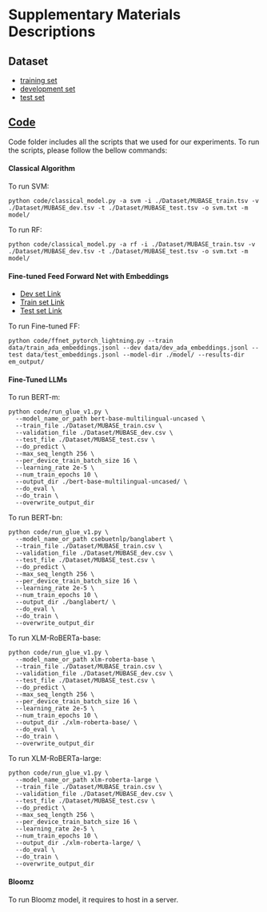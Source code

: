 # Supplementary Materials Descriptions

## Dataset

 - [training set](./Dataset/MUBASE_train.tsv)
 - [development set](./Dataset/MUBASE_dev.tsv)
 - [test set](./Dataset/MUBASE_test.tsv)

## [Code](./code)

Code folder includes all the scripts that we used for our experiments. To run the scripts, please follow the bellow commands:

#### Classical Algorithm

To run SVM:
```
python code/classical_model.py -a svm -i ./Dataset/MUBASE_train.tsv -v ./Dataset/MUBASE_dev.tsv -t ./Dataset/MUBASE_test.tsv -o svm.txt -m model/
```
To run RF:
```
python code/classical_model.py -a rf -i ./Dataset/MUBASE_train.tsv -v ./Dataset/MUBASE_dev.tsv -t ./Dataset/MUBASE_test.tsv -o svm.txt -m model/
```

#### Fine-tuned Feed Forward Net with Embeddings
- [Dev set Link](https://drive.google.com/file/d/1qpTj5coV04DLayvCJzoInUL8uIjsHhWp/view?usp=sharing)
- [Train set Link](https://drive.google.com/file/d/1vqa-V2twUYHiUwLgOSo1xT5H2_mbVvb-/view?usp=sharing)
- [Test set Link](https://drive.google.com/file/d/1_qyI1sbCMoChDBWtwAvcspi7E1NDH4_o/view?usp=sharing)

To run Fine-tuned FF:
```
python code/ffnet_pytorch_lightning.py --train data/train_ada_embeddings.jsonl --dev data/dev_ada_embeddings.jsonl --test data/test_embeddings.jsonl --model-dir ./model/ --results-dir em_output/
```

#### Fine-Tuned LLMs
To run BERT-m:

```
python code/run_glue_v1.py \
  --model_name_or_path bert-base-multilingual-uncased \
  --train_file ./Dataset/MUBASE_train.csv \
  --validation_file ./Dataset/MUBASE_dev.csv \
  --test_file ./Dataset/MUBASE_test.csv \
  --do_predict \
  --max_seq_length 256 \
  --per_device_train_batch_size 16 \
  --learning_rate 2e-5 \
  --num_train_epochs 10 \
  --output_dir ./bert-base-multilingual-uncased/ \
  --do_eval \
  --do_train \
  --overwrite_output_dir
```

To run BERT-bn:

```
python code/run_glue_v1.py \
  --model_name_or_path csebuetnlp/banglabert \
  --train_file ./Dataset/MUBASE_train.csv \
  --validation_file ./Dataset/MUBASE_dev.csv \
  --test_file ./Dataset/MUBASE_test.csv \
  --do_predict \
  --max_seq_length 256 \
  --per_device_train_batch_size 16 \
  --learning_rate 2e-5 \
  --num_train_epochs 10 \
  --output_dir ./banglabert/ \
  --do_eval \
  --do_train \
  --overwrite_output_dir
```

To run XLM-RoBERTa-base:

```
python code/run_glue_v1.py \
  --model_name_or_path xlm-roberta-base \
  --train_file ./Dataset/MUBASE_train.csv \
  --validation_file ./Dataset/MUBASE_dev.csv \
  --test_file ./Dataset/MUBASE_test.csv \
  --do_predict \
  --max_seq_length 256 \
  --per_device_train_batch_size 16 \
  --learning_rate 2e-5 \
  --num_train_epochs 10 \
  --output_dir ./xlm-roberta-base/ \
  --do_eval \
  --do_train \
  --overwrite_output_dir
```

To run XLM-RoBERTa-large:

```
python code/run_glue_v1.py \
  --model_name_or_path xlm-roberta-large \
  --train_file ./Dataset/MUBASE_train.csv \
  --validation_file ./Dataset/MUBASE_dev.csv \
  --test_file ./Dataset/MUBASE_test.csv \
  --do_predict \
  --max_seq_length 256 \
  --per_device_train_batch_size 16 \
  --learning_rate 2e-5 \
  --num_train_epochs 10 \
  --output_dir ./xlm-roberta-large/ \
  --do_eval \
  --do_train \
  --overwrite_output_dir
```
#### Bloomz

To run Bloomz model, it requires to host in a server.